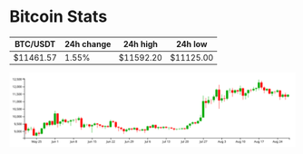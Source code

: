 # Bitcoin Stats

BTC/USDT|24h change|24h high|24h low|
|---|---|---|---|
|$11461.57|1.55%|$11592.20|$11125.00|

<img src="./chart.svg">
